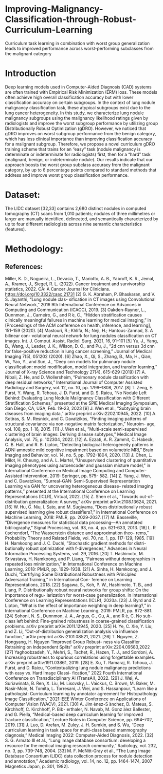 # Improving-Malignancy-Classification-through-Robust-Curriculum-Learning
Curriculum task learning in combination with worst group generalization leads to improved performance across worst-performing subclasses from the malignant category

# Introduction
Deep learning models used in Computer-Aided Diagnosis (CAD) systems are often trained with Empirical Risk Minimization (ERM) loss. These models often achieve high overall classification accuracy but with lower classification accuracy on certain subgroups. In the context of lung nodule malignancy classification task, these atypical subgroups exist due to the lung
cancer heterogeneity. In this study, we characterize lung nodule malignancy subgroups using the malignancy likelihood ratings given by radiologists and improve the worst subgroup performance by utilizing group Distributionally Robust Optimization (gDRO). However, we noticed that gDRO improves on worst subgroup performance from the benign category, which has less
clinical importance than improving classification accuracy for a malignant subgroup. Therefore, we propose a novel curriculum gDRO training scheme that trains for an “easy” task (nodule
malignancy is determinate or indeterminate for radiologists) first, then for a “hard” task (malignant, benign, or indeterminate nodule). Our results indicate that our approach boosts the worst group subclass accuracy from the malignant category, by up to 6 percentage points compared to standard methods that address and improve worst group classification performance.
# Dataset:
The LIDC dataset [32,33] contains 2,680 distinct nodules in computed tomography (CT) scans from 1,010 patients; nodules of three millimetres or larger are manually identified, delineated, and semantically characterized by up to four different radiologists across nine semantic characteristics (features).
# Methodology: 

## References:
Miller, K. D., Nogueira, L., Devasia, T., Mariotto, A. B., Yabroff, K.
R., Jemal, A., Kramer, J., Siegel, R. L. (2022). Cancer treatment
and survivorship statistics, 2022. CA: A Cancer Journal for Clinicians.
https://doi.org/10.3322/caac.21731
[2] G. K. Abraham, P. Bhaskaran, and V. S. Jayanthi, “Lung nodule clas-
sification in CT images using Convolutional Neural Network,” 2019 9th
International Conference on Advances in Computing and Communication
(ICACC), 2019.
[3] Oakden-Rayner, L., Dunnmon, J., Carneiro, G., and R ́e, C., “Hidden
stratification causes clinically meaningful failures in machine learning
for medical imaging,” in [Proceedings of the ACM conference on health,
inference, and learning], 151–159 (2020).
[4] Mastouri, R.; Khlifa, N.; Neji, H.; Hantous-Zannad, S. A bilinear con-
volutional neural network for lung nodules classification on CT images.
Int. J. Comput. Assist. Radiol. Surg. 2021, 16, 91–101
[5] Yu, J., Yang, B., Wang, J., Leader, J. K., Wilson, D. O., and Pu, J., “2d
cnn versus 3d cnn for false-positive reduction in lung cancer screening,”
Journal of Medical Imaging 7(5), 051202 (2020).
[6] Zhao, X., Qi, S., Zhang, B., Ma, H., Qian, W., Yao, Y., and Sun, J., “Deep
cnn models for pulmonary nodule classification: model modification,
model integration, and transfer learning,” Journal of X-ray Science and
Technology 27(4), 615–629 (2019)
[7] A. Nibali, Z. He, and D. Wollersheim, “Pulmonary nodule classification
with deep residual networks,” International Journal of Computer Assisted
Radiology and Surgery, vol. 12, no. 10, pp. 1799–1808, 2017.
[8] T. Zeng, E. Furst, Y. Wang, R. Tchoua, J. D. Furst, and D. S. Raicu, ”No
Nodule Left Behind: Evaluating Lung Nodule Malignancy Classification
with Different Stratification Schemes,” presented at the SPIE Medical
Imaging Symposium, San Diego, CA, USA, Feb. 19-23, 2023
[9] J. Wen et al., ”Subtyping brain diseases from imaging data,” arXiv
preprint arXiv:2202.10945, 2022.
[10] A. Sotiras, S. M. Resnick, and C. Davatzikos, ”Finding imaging patterns
of structural covariance via non-negative matrix factorization,” Neuroim-
age, vol. 108, pp. 1-16, 2015.
[11] J. Wen et al., ”Multi-scale semi-supervised clustering of brain images:
Deriving disease subtypes,” Medical Image Analysis, vol. 75, p. 102304,
2022.
[12] A. Ezzati, A. R. Zammit, C. Habeck, C. B. Hall, and R. B. Lipton,
”Detecting biological heterogeneity patterns in ADNI amnestic mild
cognitive impairment based on volumetric MRI,” Brain Imaging and
Behavior, vol. 14, no. 5, pp. 1792-1804, 2020.
[13] J. Chen, L. Milot, H. Cheung, and A. L. Martel, ”Unsupervised
clustering of quantitative imaging phenotypes using autoencoder and
gaussian mixture model,” in International Conference on Medical Image
Computing and Computer-Assisted Intervention, 2019: Springer, pp. 575-
582.
[14] Z. Yang, J. Wen, and C. Davatzikos, ”Surreal-GAN: Semi-Supervised
Representation Learning via GAN for uncovering heterogeneous disease-
related imaging patterns,” presented at the International Conference on
Learning Representations (ICLR), Virtual, 2022.
[15] Z. Shen et al., ”Towards out-of-distribution generalization: A survey,”
arXiv preprint arXiv:2108.13624, 2021.
[16] W. Hu, G. Niu, I. Sato, and M. Sugiyama, ”Does distributionally robust
supervised learning give robust classifiers?,” in International Conference
on Machine Learning, 2018: PMLR, pp. 2029-2037.
[17] M. Basseville, ”Divergence measures for statistical data processing—An
annotated bibliography,” Signal Processing, vol. 93, no. 4, pp. 621-633,
2013.
[18] L. R ̈uschendorf, ”The Wasserstein distance and approximation theo-
rems,” Probability Theory and Related Fields, vol. 70, no. 1, pp. 117-129,
1985.
[19] H. Namkoong and J. C. Duchi, ”Stochastic gradient methods for distri-
butionally robust optimization with f-divergences,” Advances in Neural
Information Processing Systems, vol. 29, 2016.
[20] T. Hashimoto, M. Srivastava, H. Namkoong, and P. Liang, ”Fairness
without demographics in repeated loss minimization,” in International
Conference on Machine Learning, 2018: PMLR, pp. 1929-1938.
[21] A. Sinha, H. Namkoong, and J. Duchi, ”Certifying Some Distributional
Robustness with Principled Adversarial Training,” in International Con-
ference on Learning Representations, 2018.
[22] Sagawa, S., Koh, P. W., Hashimoto, T. B., and Liang, P. Distributionally
robust neural networks for group shifts: On the importance of regu-
larization for worst-case generalization. In International Conference on
Learning Representations (ICLR), 2020a.
[23] J. Byrd and Z. Lipton, ”What is the effect of importance weighting in
deep learning?,” in International Conference on Machine Learning, 2019:
PMLR, pp. 872-881.
[24] Sohoni, N. S., Dunnmon, J. A., Angus, G., Gu, A., and R ́e, C. No sub-
class left behind: Fine-grained robustness in coarse-grained classification
problems. arXiv preprint arXiv:2011.12945, 2020.
[25] H. Ye, C. Xie, Y. Liu, and Z. Li, ”Out-of-distribution generalization
analysis via influence function,” arXiv preprint arXiv:2101.08521, 2021.
[26] T. Nguyen, Z. Hongyang, H. Nguyen “Improved Group Robust-
ness via Classifier Retraining on Independent Splits” arXiv preprint
arXiv:2204.09583,2022
[27] Yaghoobzadeh, Y., Mehri, S., Tachet, R., Hazen, T. J., and Sordoni, A.
Increasing robustness to spurious correlations using forgettable examples.
arXiv preprint arXiv:1911.03861, 2019.
[28] E. Xu, T. Ramaraj, R. Tchoua, J. Furst, and D. Raicu, “Contextualizing
lung nodule malignancy predictions with easy vs. Hard Image Classi-
fication,” 2022 Fourth International Conference on Transdisciplinary AI
(TransAI), 2022.
[29] J. Wei, A. Suriawinata, B. Ren, X. Liu, M. Lisovsky, L. Vaickus, C.
Brown, M. Baker, M. Nasir-Moin, N. Tomita, L. Torresani, J. Wei, and S.
Hassanpour, “Learn like a pathologist: Curriculum learning by annotator
agreement for Histopathology Image Classification,” 2021 IEEE Winter
Conference on Applications of Computer Vision (WACV), 2021.
[30] A. Jim ́enez-S ́anchez, D. Mateus, S. Kirchhoff, C. Kirchhoff, P. Bib-
erthaler, N. Navab, M. Gonz ́alez Ballester, and G. Piella, “Medical-based
deep curriculum learning for improved fracture classification,” Lecture
Notes in Computer Science, pp. 694–702, 2019.
[31] J. Luo, D. Arefan, M. Zuley, J. H. Sumkin, and S. Wu, “Deep curriculum
learning in task space for multi-class based mammography diagnosis,”
Medical Imaging 2022: Computer-Aided Diagnosis, 2022.
[32] S. G. Armato III et al., “Lung image database consortium: developing
a resource for the medical imaging research community,” Radiology, vol.
232, no. 3, pp. 739-748, 2004.
[33] M. F. McNitt-Gray et al., “The Lung Image Database Consortium
(LIDC) data collection process for nodule detection and annotation,”
Academic radiology, vol. 14, no. 12, pp. 1464-1474, 2007 Magnetics
Japan, p. 301, 1982].

